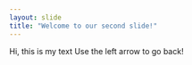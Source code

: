 ```yaml
---
layout: slide
title: "Welcome to our second slide!"
---
```

Hi, this is my text
Use the left arrow to go back!
